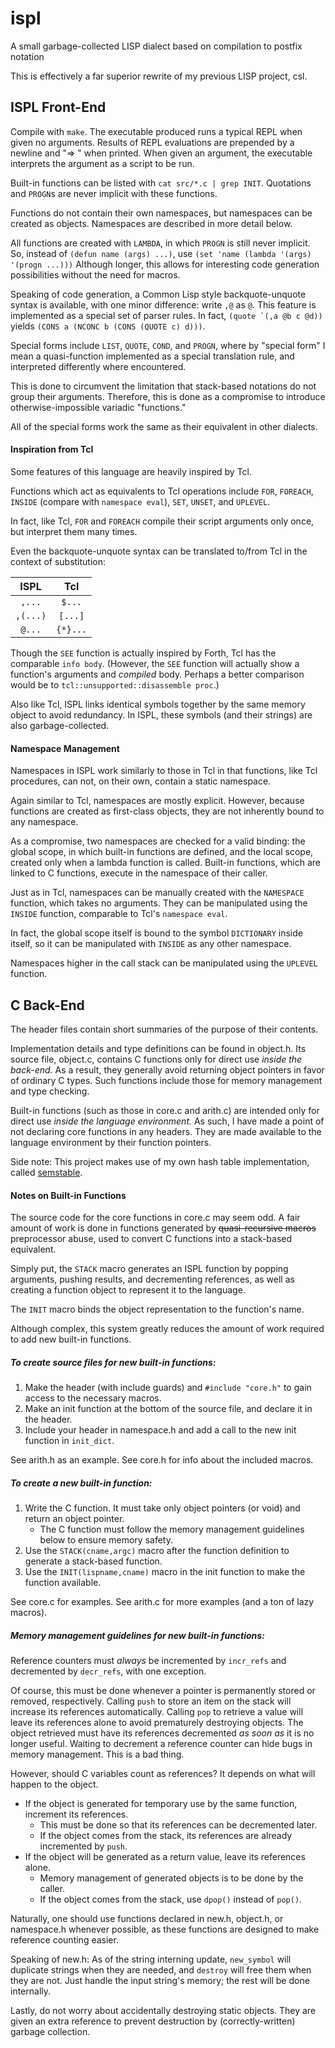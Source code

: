 # ispl
A small garbage-collected LISP dialect based on compilation to postfix notation

This is effectively a far superior rewrite of my previous LISP project, csl.

## ISPL Front-End

Compile with `make`.
The executable produced runs a typical REPL when given no arguments.
Results of REPL evaluations are prepended by a newline and "=> " when printed.
When given an argument, the executable interprets the argument as a script to be run.

Built-in functions can be listed with `cat src/*.c | grep INIT`.
Quotations and `PROGN`s are never implicit with these functions.

Functions do not contain their own namespaces, but namespaces can be created as objects.
Namespaces are described in more detail below.

All functions are created with `LAMBDA`, in which `PROGN` is still never implicit.
So, instead of `(defun name (args) ...)`, use `(set 'name (lambda '(args) '(progn ...)))`
Although longer, this allows for interesting code generation possibilities without the need for macros.

Speaking of code generation, a Common Lisp style backquote-unquote syntax is available,
with one minor difference: write `,@` as `@`.
This feature is implemented as a special set of parser rules.
In fact, ``` (quote `(,a @b c @d)) ``` yields `(CONS a (NCONC b (CONS (QUOTE c) d)))`.

Special forms include `LIST`, `QUOTE`, `COND`, and `PROGN`,
where by "special form" I mean a quasi-function implemented as a special translation rule,
and interpreted differently where encountered.

This is done to circumvent the limitation that stack-based notations do not group their arguments.
Therefore, this is done as a compromise to introduce otherwise-impossible variadic "functions."

All of the special forms work the same as their equivalent in other dialects.

#### Inspiration from Tcl
Some features of this language are heavily inspired by Tcl.

Functions which act as equivalents to Tcl operations include
`FOR`, `FOREACH`, `INSIDE` (compare with `namespace eval`), `SET`, `UNSET`, and `UPLEVEL`.

In fact, like Tcl, `FOR` and `FOREACH` compile their script arguments only once, but interpret them many times.

Even the backquote-unquote syntax can be translated to/from Tcl in the context of substitution:

| ISPL | Tcl |
| :-: | :-: |
| `,...` | `$...` |
| `,(...)` | `[...]` |
| `@...` | `{*}...` |

Though the `SEE` function is actually inspired by Forth, Tcl has the comparable `info body`.
(However, the `SEE` function will actually show a function's arguments and *compiled* body.
Perhaps a better comparison would be to `tcl::unsupported::disassemble proc`.)

Also like Tcl, ISPL links identical symbols together by the same memory object to avoid redundancy.
In ISPL, these symbols (and their strings) are also garbage-collected.

#### Namespace Management

Namespaces in ISPL work similarly to those in Tcl in that functions, like Tcl procedures,
can not, on their own, contain a static namespace.

Again similar to Tcl, namespaces are mostly explicit.
However, because functions are created as first-class objects,
they are not inherently bound to any namespace.

As a compromise, two namespaces are checked for a valid binding:
the global scope, in which built-in functions are defined,
and the local scope, created only when a lambda function is called.
Built-in functions, which are linked to C functions, execute in the namespace of their caller.

Just as in Tcl, namespaces can be manually created with the `NAMESPACE` function, which takes no arguments.
They can be manipulated using the `INSIDE` function, comparable to Tcl's `namespace eval`.

In fact, the global scope itself is bound to the symbol `DICTIONARY` inside itself,
so it can be manipulated with `INSIDE` as any other namespace.

Namespaces higher in the call stack can be manipulated using the `UPLEVEL` function.

## C Back-End

The header files contain short summaries of the purpose of their contents.

Implementation details and type definitions can be found in object.h.
Its source file, object.c, contains C functions only for direct use *inside the back-end.*
As a result, they generally avoid returning object pointers in favor of ordinary C types.
Such functions include those for memory management and type checking.

Built-in functions (such as those in core.c and arith.c)
are intended only for direct use *inside the language environment.*
As such, I have made a point of not declaring core functions in any headers.
They are made available to the language environment by their function pointers.

Side note: This project makes use of my own hash table implementation,
called [semstable](../../../semstable).

#### Notes on Built-in Functions

The source code for the core functions in core.c may seem odd.
A fair amount of work is done in functions generated by ~~quasi-recursive macros~~ preprocessor abuse,
used to convert C functions into a stack-based equivalent.

Simply put, the `STACK` macro generates an ISPL function
by popping arguments, pushing results, and decrementing references,
as well as creating a function object to represent it to the language.

The `INIT` macro binds the object representation to the function's name.

Although complex, this system greatly reduces the amount of work required to add new built-in functions.

##### To create source files for new built-in functions:

1. Make the header (with include guards) and `#include "core.h"` to gain access to the necessary macros.
3. Make an init function at the bottom of the source file, and declare it in the header.
2. Include your header in namespace.h and add a call to the new init function in `init_dict`.

See arith.h as an example. See core.h for info about the included macros.

##### To create a new built-in function:

1. Write the C function. It must take only object pointers (or void) and return an object pointer.
   * The C function must follow the memory management guidelines below to ensure memory safety.
2. Use the `STACK(cname,argc)` macro after the function definition to generate a stack-based function.
3. Use the `INIT(lispname,cname)` macro in the init function to make the function available.

See core.c for examples. See arith.c for more examples (and a ton of lazy macros).

##### Memory management guidelines for new built-in functions:
Reference counters must *always* be incremented by `incr_refs` and decremented by `decr_refs`,
with one exception.

Of course, this must be done whenever a pointer is permanently stored or removed, respectively.
Calling `push` to store an item on the stack will increase its references automatically.
Calling `pop` to retrieve a value will leave its references alone to avoid prematurely destroying objects.
The object retrieved must have its references decremented *as soon as* it is no longer useful.
Waiting to decrement a reference counter can hide bugs in memory management. This is a bad thing.

However, should C variables count as references? It depends on what will happen to the object.

* If the object is generated for temporary use by the same function, increment its references.
  * This must be done so that its references can be decremented later.
  * If the object comes from the stack, its references are already incremented by `push`.
* If the object will be generated as a return value, leave its references alone.
  * Memory management of generated objects is to be done by the caller.
  * If the object comes from the stack, use `dpop()` instead of `pop()`.
  
Naturally, one should use functions declared in new.h, object.h, or namespace.h whenever possible,
as these functions are designed to make reference counting easier.

Speaking of new.h: As of the string interning update,
`new_symbol` will duplicate strings when they are needed, and `destroy` will free them when they are not.
Just handle the input string's memory; the rest will be done internally.

Lastly, do not worry about accidentally destroying static objects.
They are given an extra reference to prevent destruction by (correctly-written) garbage collection.
